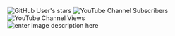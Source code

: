 ![GitHub User's stars](https://img.shields.io/github/stars/Txreq)
![YouTube Channel Subscribers](https://img.shields.io/youtube/channel/subscribers/UCWMV8dD0N3tAM2W6GuNCUCg)
![YouTube Channel Views](https://img.shields.io/youtube/channel/views/UCWMV8dD0N3tAM2W6GuNCUCg)
<br/>
![enter image description here](https://c.tenor.com/dokgKiAMwhAAAAAC/tenor.gif)
